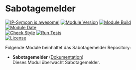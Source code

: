 # Sabotagemelder 

[![IP-Symcon is awesome!](https://img.shields.io/badge/IP--Symcon-5.5-blue.svg)](https://www.symcon.de)
[![Module Version](https://img.shields.io/badge/Module_Version-1.00-blue.svg)]()
[![Module Build](https://img.shields.io/badge/Module_Build-3-blue.svg)]()
[![Module Date](https://img.shields.io/badge/Module_Date-20210518-blue.svg)]()  
[![Check Style](https://github.com/ubittner/Sabotagemelder/workflows/Check%20Style/badge.svg)](https://github.com/ubittner/Sabotagemelder/actions)
[![Run Tests](https://github.com/ubittner/Sabotagemelder/workflows/Run%20Tests/badge.svg)](https://github.com/ubittner/Sabotagemelder/actions)  
[![License](https://img.shields.io/badge/License-CC%20BY--NC--SA%204.0-green.svg)](https://creativecommons.org/licenses/by-nc-sa/4.0/)

Folgende Module beinhaltet das Sabotagemelder Repository:

- __Sabotagemelder__ ([Dokumentation](Sabotagemelder))  
  Dieses Modul überwacht Sabotagemelder.